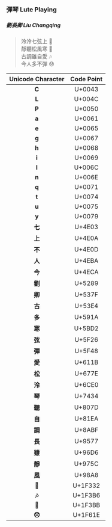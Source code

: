 
### 彈琴   Lute Playing
##### 劉長卿 Liu Changqing

> 泠泠七弦上 🎻  
> 靜聽松風寒 🌲  
> 古調雖自愛 🎶  
> 今人多不彈 😞  



| Unicode Character | Code Point |
|:-----------------:|:------:|
| **C** | U+0043 |
| **L** | U+004C |
| **P** | U+0050 |
| **a** | U+0061 |
| **e** | U+0065 |
| **g** | U+0067 |
| **h** | U+0068 |
| **i** | U+0069 |
| **l** | U+006C |
| **n** | U+006E |
| **q** | U+0071 |
| **t** | U+0074 |
| **u** | U+0075 |
| **y** | U+0079 |
| **七** | U+4E03 |
| **上** | U+4E0A |
| **不** | U+4E0D |
| **人** | U+4EBA |
| **今** | U+4ECA |
| **劉** | U+5289 |
| **卿** | U+537F |
| **古** | U+53E4 |
| **多** | U+591A |
| **寒** | U+5BD2 |
| **弦** | U+5F26 |
| **彈** | U+5F48 |
| **愛** | U+611B |
| **松** | U+677E |
| **泠** | U+6CE0 |
| **琴** | U+7434 |
| **聽** | U+807D |
| **自** | U+81EA |
| **調** | U+8ABF |
| **長** | U+9577 |
| **雖** | U+96D6 |
| **靜** | U+975C |
| **風** | U+98A8 |
| **🌲** | U+1F332 |
| **🎶** | U+1F3B6 |
| **🎻** | U+1F3BB |
| **😞** | U+1F61E |
